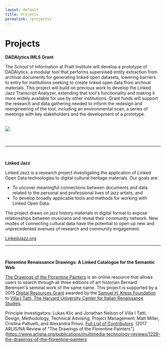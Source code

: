 ```yaml
---
layout: default
title: Projects
permalink: /projects/
---
```


<h1 class="page-heading">Projects</h1>


**DADAlytics IMLS Grant**

The School of Information at Pratt Institute will develop a prototype of DADAlytics, a modular tool that performs supervised entity extraction from archival documents for generating linked open datasets, lowering barriers to entry for institutions seeking to create linked open data from archival materials. This project will build on previous work to develop the Linked Jazz Transcript Analyzer, extending that tool's functionality and making it more widely available for use by other institutions. Grant funds will support the research and data gathering needed to inform the redesign and reengineering of the tool, including an environmental scan, a series of meetings with key stakeholders and the development of a prototype.
<br/><br/>
  <div class="wrapper">
    <a href="https://www.imls.gov/">
      <img src="{{ "assets/IMLS-logo.png" | relative_url }}"/>
    </a>
  </div>
<br/><br/>

<hr/>
<br/>

**Linked Jazz**

Linked Jazz is a research project investigating the application of Linked Open Data technologies to digital cultural heritage materials. Our goals are:

* To uncover meaningful connections between documents and data related to the personal and professional lives of jazz artists, and
* To develop broadly applicable tools and methods for working with Linked Open Data.

The project draws on jazz history materials in digital format to expose relationships between musicians and reveal their community network. New modes of connecting cultural data have the potential to open up new and unprecedented avenues of research and community engagement.

[LinkedJazz.org](https://linkedjazz.org)

<hr/>
<br/>

**Florentine Renaissance Drawings: A Linked Catalogue for the Semantic Web**

[The Drawings of the Florentine Painters](http://florentinedrawings.itatti.harvard.edu/) is an online resource that allows users to search through all three editions of art historian Bernard Berensen's seminal work of the same name. This project is supported by a 2015  [Digital Resources Grant](http://itatti.harvard.edu/news/kress-foundation-gives-major-grant-%E2%80%9Cflorentine-renaissance-drawings%E2%80%9D-digital-project) awarded by the [Samuel H. Kress Foundation](http://www.kressfoundation.org/) to [Villa I Tatti, The Harvard University Center for Italian Renaissance Studies](http://itatti.harvard.edu/).

Principle investigators: Lukas Klic and Jonathan Nelson of Villa I Tatti.<br/>
Design, Methodology, Technical Advising, Project Management: Matt Miller, Cristina Pattuelli, and Alexandra Provo. 
[Full List of Contributors](http://florentinedrawings.itatti.harvard.edu/pages/credits).
[2017 ARLIS/NA Review of "The Drawings of the Florentine Painters"](https://www.arlisna.org/publications/multimedia-technology-reviews/1229-the-drawings-of-the-florentine-painters


